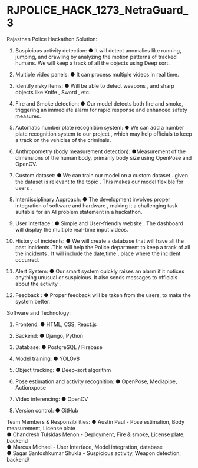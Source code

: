 # RJPOLICE_HACK_1273_NetraGuard_3
Rajasthan Police Hackathon 
Solution:
1. Suspicious activity detection:
● It will detect anomalies like running, jumping, and crawling by analyzing the motion
patterns of tracked humans. We will keep a track of all the objects using Deep sort.

2. Multiple video panels:
● It can process multiple videos in real time.

3. Identify risky items:
● Will be able to detect weapons , and sharp objects like Knife , Sword , etc.

4. Fire and Smoke detection:
● Our model detects both fire and smoke, triggering an immediate alarm for rapid
response and enhanced safety measures.

5. Automatic number plate recognition system:
● We can add a number plate recognition system to our project , which may help
officials to keep a track on the vehicles of the criminals.
6. Anthropometry (body measurement detection):
●Measurement of the dimensions of the human body, primarily body size using
OpenPose and OpenCV.
7. Custom dataset:
● We can train our model on a custom dataset . given the dataset is relevant to the
topic . This makes our model flexible for users .

8. Interdisciplinary Approach:
● The development involves proper integration of software and hardware , making it
a challenging task suitable for an AI problem statement in a hackathon.

9. User Interface :
● Simple and User-friendly website . The dashboard will display the multiple real-time
input videos.
10. History of incidents:
● We will create a database that will have all the past incidents .This will help the
Police department to keep a track of all the incidents . It will include the date,time ,
place where the incident occurred.

11. Alert System:
● Our smart system quickly raises an alarm if it notices anything unusual or
suspicious. It also sends messages to officials about the activity .

12. Feedback :
● Proper feedback will be taken from the users, to make the system better.

Software and Technology:
1. Frontend:
● HTML, CSS, React.js
2. Backend:
● Django, Python
3. Database:
● PostgreSQL / Firebase
4. Model training:
● YOLOv8
5. Object tracking:
● Deep-sort algorithm

5. Pose estimation and activity recognition:
● OpenPose, Mediapipe, Actionxpose

6. Video inferencing:
● OpenCV
7. Version control:
● GitHub

Team Members & Responsibilities:
● Austin Paul - Pose estimation, Body measurement, License plate\
● Chandresh Tulsidas Menon - Deployment, Fire & smoke, License plate, backend\
● Marcus Michael - User Interface, Model integration, database\
● Sagar Santoshkumar Shukla - Suspicious activity, Weapon detection, backend\
